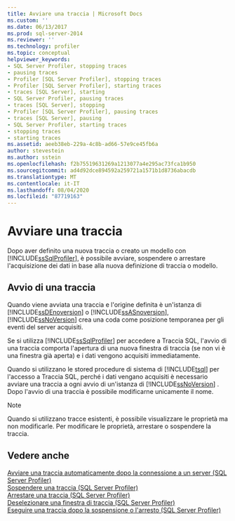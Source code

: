 ```yaml
---
title: Avviare una traccia | Microsoft Docs
ms.custom: ''
ms.date: 06/13/2017
ms.prod: sql-server-2014
ms.reviewer: ''
ms.technology: profiler
ms.topic: conceptual
helpviewer_keywords:
- SQL Server Profiler, stopping traces
- pausing traces
- Profiler [SQL Server Profiler], stopping traces
- Profiler [SQL Server Profiler], starting traces
- traces [SQL Server], starting
- SQL Server Profiler, pausing traces
- traces [SQL Server], stopping
- Profiler [SQL Server Profiler], pausing traces
- traces [SQL Server], pausing
- SQL Server Profiler, starting traces
- stopping traces
- starting traces
ms.assetid: aeeb38eb-229a-4c8b-ad66-57e9ce45fb6a
author: stevestein
ms.author: sstein
ms.openlocfilehash: f2b75519631269a1213077a4e295ac73fca1b950
ms.sourcegitcommit: ad4d92dce894592a259721a1571b1d8736abacdb
ms.translationtype: MT
ms.contentlocale: it-IT
ms.lasthandoff: 08/04/2020
ms.locfileid: "87719163"
---
```

# <a name="start-a-trace"></a>Avviare una traccia
  Dopo aver definito una nuova traccia o creato un modello con [!INCLUDE[ssSqlProfiler](../../includes/sssqlprofiler-md.md)], è possibile avviare, sospendere o arrestare l'acquisizione dei dati in base alla nuova definizione di traccia o modello.  
  
## <a name="starting-a-trace"></a>Avvio di una traccia  
 Quando viene avviata una traccia e l'origine definita è un'istanza di [!INCLUDE[ssDEnoversion](../../includes/ssdenoversion-md.md)] o [!INCLUDE[ssASnoversion](../../includes/ssasnoversion-md.md)], [!INCLUDE[ssNoVersion](../../includes/ssnoversion-md.md)] crea una coda come posizione temporanea per gli eventi del server acquisiti.  
  
 Se si utilizza [!INCLUDE[ssSqlProfiler](../../includes/sssqlprofiler-md.md)] per accedere a Traccia SQL, l'avvio di una traccia comporta l'apertura di una nuova finestra di traccia (se non vi è una finestra già aperta) e i dati vengono acquisiti immediatamente.  
  
 Quando si utilizzano le stored procedure di sistema di [!INCLUDE[tsql](../../includes/tsql-md.md)] per l'accesso a Traccia SQL, perché i dati vengano acquisiti è necessario avviare una traccia a ogni avvio di un'istanza di [!INCLUDE[ssNoVersion](../../includes/ssnoversion-md.md)] . Dopo l'avvio di una traccia è possibile modificarne unicamente il nome.  
  
> [!NOTE]  
>  Quando si utilizzano tracce esistenti, è possibile visualizzare le proprietà ma non modificarle. Per modificare le proprietà, arrestare o sospendere la traccia.  
  
## <a name="see-also"></a>Vedere anche  
 [Avviare una traccia automaticamente dopo la connessione a un server &#40;SQL Server Profiler&#41;](start-a-trace-automatically-after-connecting-to-a-server-sql-server-profiler.md)   
 [Sospendere una traccia &#40;SQL Server Profiler&#41;](pause-a-trace-sql-server-profiler.md)   
 [Arrestare una traccia &#40;SQL Server Profiler&#41;](stop-a-trace-sql-server-profiler.md)   
 [Deselezionare una finestra di traccia &#40;SQL Server Profiler&#41;](clear-a-trace-window-sql-server-profiler.md)   
 [Eseguire una traccia dopo la sospensione o l'arresto &#40;SQL Server Profiler&#41;](run-a-trace-after-it-has-been-paused-or-stopped-sql-server-profiler.md)  
  
  
